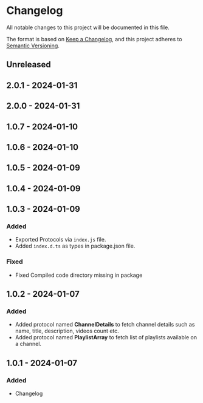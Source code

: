 # Changelog

All notable changes to this project will be documented in this file.

The format is based on [Keep a Changelog](https://keepachangelog.com/en/1.0.0/), and this project adheres to
[Semantic Versioning](https://semver.org/spec/v2.0.0.html).

## Unreleased

## 2.0.1 - 2024-01-31

## 2.0.0 - 2024-01-31

## 1.0.7 - 2024-01-10

## 1.0.6 - 2024-01-10

## 1.0.5 - 2024-01-09

## 1.0.4 - 2024-01-09

## 1.0.3 - 2024-01-09
### Added
- Exported Protocols via `index.js` file.
- Added `index.d.ts` as types in package.json file.

### Fixed
- Fixed Compiled code directory missing in package

## 1.0.2 - 2024-01-07
### Added
- Added protocol named **ChannelDetails** to fetch channel details such as name, title, description, videos count etc.
- Added protocol named **PlaylistArray** to fetch list of playlists available on a channel.

## 1.0.1 - 2024-01-07
### Added
- Changelog
